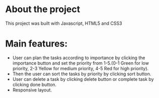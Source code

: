# About the project
This project was built with Javascript, HTML5 and CSS3

# Main features:
* User can plan the tasks according to importance by clicking the importance button and
set the priority from 1-5.(0-1 Green for low priority, 2-3 Yellow for medium priority, 4-5 Red for high priority).
* Then the user can sort the tasks by priority by clicking sort button.
* User can delete a task by clicking delete button or
complete task by clicking done button.
* Responsive layout.



